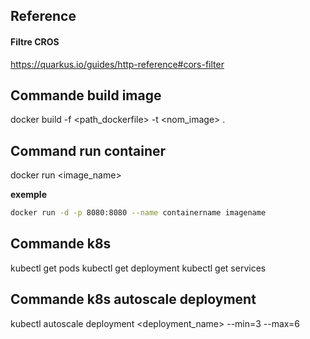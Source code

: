 ## Reference

#### Filtre CROS

https://quarkus.io/guides/http-reference#cors-filter


## Commande build image

docker build -f <path_dockerfile> -t <nom_image> .

## Command run container

docker run <options> <image_name>

**exemple**
```bash
docker run -d -p 8080:8080 --name containername imagename
```
## Commande k8s

kubectl get pods 
kubectl get deployment
kubectl get services


## Commande k8s autoscale deployment

kubectl autoscale deployment <deployment_name> --min=3 --max=6
